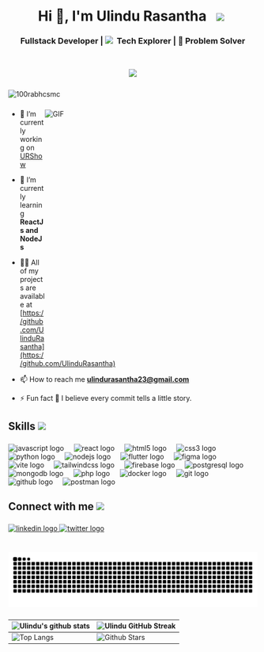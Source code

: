 <h1 align="center">Hi 👋, I'm Ulindu Rasantha  
    &nbsp <img src="https://github.com/Anmol-Baranwal/Cool-GIFs-For-GitHub/assets/74038190/7bb1e704-6026-48f9-8435-2f4d40101348" width="75">&nbsp;</h1>

###

<h3 align="center">Fullstack Developer | 
  <img src="https://github.com/Anmol-Baranwal/Cool-GIFs-For-GitHub/assets/74038190/2c0eef4b-7b75-42bd-9722-4bea97a2d532" width="45">&nbsp; Tech Explorer | 🎨 Problem Solver</h3>
  </br>

  



<p align="center">
	<a href="https://github.com/Bouaskaoun">
		<img src="https://readme-typing-svg.herokuapp.com?lines=Software+Engineering+Student;Full+Stack+Web+Developer;Always%20learning%20new%20things&center=true&width=380&height=45">
	</a>
</p>

###

<p align="left"> <img src="https://komarev.com/ghpvc/?username=UlinduRasantha&label=Profile%20views&color=0e75b6&style=flat" alt="100rabhcsmc" /> </p>

###

<img img align="right" top="400" height="500" width="430" src="https://user-images.githubusercontent.com/74038190/213910845-af37a709-8995-40d6-be59-724526e3c3d7.gif" alt="GIF"  >

- 🔭 I’m currently working on [URShow](https://github.com/UlinduRasantha/Movie-Tickets-Online-Booking-Website)

- 🌱 I’m currently learning **ReactJs and NodeJs**

- 👨‍💻 All of my projects are available at [https://github.com/UlinduRasantha](https://github.com/UlinduRasantha)

- 📫 How to reach me **ulindurasantha23@gmail.com**

- ⚡ Fun fact  🤖 I believe every commit tells a little story.

###

<h2> Skills <img src = "https://media2.giphy.com/media/QssGEmpkyEOhBCb7e1/giphy.gif?cid=ecf05e47a0n3gi1bfqntqmob8g9aid1oyj2wr3ds3mg700bl&rid=giphy.gif" width = 32px> </h2>

###

<div align="left">
  <img src="https://cdn.jsdelivr.net/gh/devicons/devicon/icons/javascript/javascript-original.svg" height="30" alt="javascript logo"  />
  <img width="12" />
  <img src="https://skillicons.dev/icons?i=react" height="30" alt="react logo"  />
  <img width="12" />
  <img src="https://cdn.jsdelivr.net/gh/devicons/devicon/icons/html5/html5-original.svg" height="30" alt="html5 logo"  />
  <img width="12" />
  <img src="https://cdn.jsdelivr.net/gh/devicons/devicon/icons/css3/css3-original.svg" height="30" alt="css3 logo"  />
  <img width="12" />
  <img src="https://cdn.jsdelivr.net/gh/devicons/devicon/icons/python/python-original.svg" height="30" alt="python logo"  />
  <img width="12" />
  <img src="https://cdn.jsdelivr.net/gh/devicons/devicon/icons/nodejs/nodejs-original.svg" height="30" alt="nodejs logo"  />
  <img width="12" />
  <img src="https://cdn.jsdelivr.net/gh/devicons/devicon/icons/flutter/flutter-original.svg" height="30" alt="flutter logo"  />
  <img width="12" />
  <img src="https://cdn.jsdelivr.net/gh/devicons/devicon/icons/figma/figma-original.svg" height="30" alt="figma logo"  />
  <img width="12" />
  <img src="https://skillicons.dev/icons?i=vite" height="30" alt="vite logo"  />
  <img width="12" />
  <img src="https://skillicons.dev/icons?i=tailwind" height="30" alt="tailwindcss logo"  />
  <img width="12" />
  <img src="https://cdn.jsdelivr.net/gh/devicons/devicon/icons/firebase/firebase-plain.svg" height="30" alt="firebase logo"  />
  <img width="12" />
  <img src="https://cdn.jsdelivr.net/gh/devicons/devicon/icons/postgresql/postgresql-original.svg" height="30" alt="postgresql logo"  />
  <img width="12" />
  <img src="https://skillicons.dev/icons?i=mongodb" height="30" alt="mongodb logo"  />
  <img width="12" />
  <img src="https://cdn.jsdelivr.net/gh/devicons/devicon/icons/php/php-original.svg" height="30" alt="php logo"  />
  <img width="12" />
  <img src="https://skillicons.dev/icons?i=docker" height="30" alt="docker logo"  />
  <img width="12" />
  <img src="https://skillicons.dev/icons?i=git" height="30" alt="git logo"  />
  <img width="12" />
  <img src="https://skillicons.dev/icons?i=github" height="30" alt="github logo"  />
  <img width="12" />
  <img src="https://skillicons.dev/icons?i=postman" height="30" alt="postman logo"  />
</div>

###


<h2 align="left">Connect with me <img src='https://raw.githubusercontent.com/ShahriarShafin/ShahriarShafin/main/Assets/handshake.gif' width="100px"> </h2>

###

<div align="left">
  <a href="https://www.linkedin.com/in/ulindu-rasantha-samarappuli-997387372?utm_source=share&utm_campaign=share_via&utm_content=profile&utm_medium=android_app" target="_blank">
    <img src="https://raw.githubusercontent.com/maurodesouza/profile-readme-generator/master/src/assets/icons/social/linkedin/default.svg" width="52" height="40" alt="linkedin logo"  />
  </a>
  <a href="https://x.com/u_rasantha?s=09" target="_blank">
    <img src="https://raw.githubusercontent.com/maurodesouza/profile-readme-generator/master/src/assets/icons/social/twitter/default.svg" width="52" height="40" alt="twitter logo"  />
  </a>
</div>

###

<br clear="both">

<img src="https://raw.githubusercontent.com/UlinduRasantha/UlinduRasantha/output/snake.svg" alt="Snake animation" />

<br clear="both">

###


| ![Ulindu's github stats](https://github-readme-stats.vercel.app/api?username=UlinduRasantha&show_icons=true&theme=tokyonight) | ![Ulindu GitHub Streak](https://github-readme-streak-stats.herokuapp.com/?user=UlinduRasantha&theme=tokyonight) |
| --- | --- |
| ![Top Langs](https://github-readme-stats.vercel.app/api/top-langs/?username=UlinduRasantha&theme=tokyonight) | ![Github Stars](https://github-readme-stats.vercel.app/api?username=UlinduRasantha&show_icons=true&locale=en&count_private=true&hide_rank=true&custom_title=My%20GitHub%20Stats&disable_animations=true&theme=tokyonight) |


###



